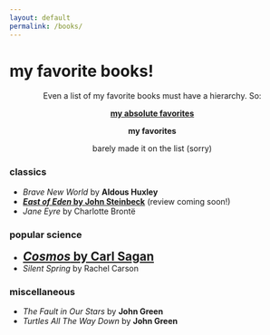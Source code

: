 ```yaml
---
layout: default
permalink: /books/
---
```

# my favorite books!

<div style="text-align:center">

Even a list of my favorite books must have a hierarchy. So: <br/>

<span style="font-weight: bold; text-decoration: underline">my absolute favorites</span> <br/>

<span style="font-weight: bold">my favorites</span> <br/>

barely made it on the list (sorry)

</div>

### classics

- *Brave New World* by **Aldous Huxley**
- <span style="font-weight: bold; text-decoration: underline">*East of Eden* by John Steinbeck</span> (review coming soon!)
- *Jane Eyre* by Charlotte Brontë

### popular science

- <span style="font-size: 1.5em; font-weight: bold; text-decoration: underline">*Cosmos* by Carl Sagan</span>
- *Silent Spring* by Rachel Carson

### miscellaneous

- *The Fault in Our Stars* by **John Green**
- *Turtles All The Way Down* by **John Green**